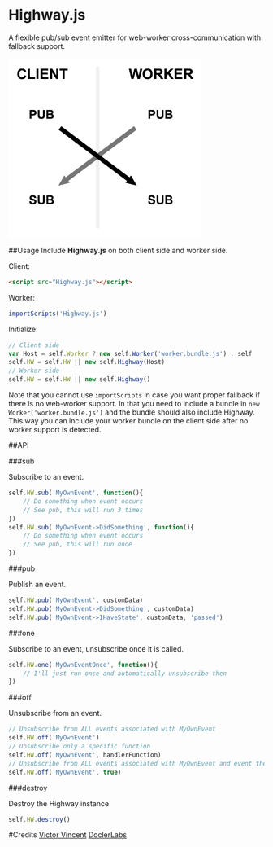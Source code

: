 # Highway.js
A flexible pub/sub event emitter for web-worker cross-communication with fallback support.

!["Highway PubSub Cross-Communication"](https://raw.githubusercontent.com/DoclerLabs/Highway.js/master/www/cross.png)

##Usage
Include **Highway.js** on both client side and worker side.

Client:
```html
<script src="Highway.js"></script>
```

Worker:
```javascript
importScripts('Highway.js')
```

Initialize:
```javascript
// Client side
var Host = self.Worker ? new self.Worker('worker.bundle.js') : self
self.HW = self.HW || new self.Highway(Host)
// Worker side
self.HW = self.HW || new self.Highway()
```

Note that you cannot use `importScripts` in case you want proper fallback if there is no web-worker support.
In that you need to include a bundle in `new Worker('worker.bundle.js')` and the bundle should also include Highway.
This way you can include your worker bundle on the client side after no worker support is detected.

##API

###sub

Subscribe to an event.

```javascript
self.HW.sub('MyOwnEvent', function(){
    // Do something when event occurs
    // See pub, this will run 3 times
})
self.HW.sub('MyOwnEvent->DidSomething', function(){
    // Do something when event occurs
    // See pub, this will run once
})
```

###pub

Publish an event.

```javascript
self.HW.pub('MyOwnEvent', customData)
self.HW.pub('MyOwnEvent->DidSomething', customData)
self.HW.pub('MyOwnEvent->IHaveState', customData, 'passed')
```

###one

Subscribe to an event, unsubscribe once it is called.

```javascript
self.HW.one('MyOwnEventOnce', function(){
    // I'll just run once and automatically unsubscribe then
})
```

###off

Unsubscribe from an event.

```javascript
// Unsubscribe from ALL events associated with MyOwnEvent
self.HW.off('MyOwnEvent')
// Unsubscribe only a specific function
self.HW.off('MyOwnEvent', handlerFunction)
// Unsubscribe from ALL events associated with MyOwnEvent and event the deep ones. eg: MyOwnEvent->DeepEvent too
self.HW.off('MyOwnEvent', true)
```

###destroy

Destroy the Highway instance.

```javascript
self.HW.destroy()
```

#Credits
[Victor Vincent](http://wintercounter.me)
[DoclerLabs](http://doclerlabs.com)
